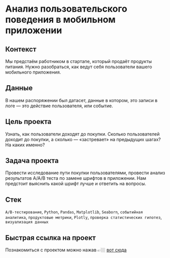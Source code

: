 # Анализ пользовательского поведения в мобильном приложении
## Контекст
Мы предстаём работником в стартапе, который продаёт продукты питания. Нужно разобраться, как ведут себя пользователи вашего мобильного приложения.
## Данные
В нашем распоряжении был датасет, данные в котором, это записи в логе — это действие пользователя, или событие.
## Цель проекта
Узнать, как пользователи доходят до покупки. Сколько пользователей доходит до покупки, а сколько — «застревает» на предыдущих шагах? На каких именно?
## Задача проекта
Провести исследование пути покупки пользователями, провести анализ результатов А/А/В теста по замене шрифтов в приложении. Нам предстоит выяснить какой шрифт лучше и ответить на вопросы.
## Стек
`A/B-тестирование`, `Python`, `Pandas`, `Matplotlib`, `Seaborn`, `событийная аналитика`, `продуктовые метрики`, `Plotly`, `проверка статистических гипотез`, `визуализация данных` 
## Быстрая ссылка на проект
Познакомиться с проектом можно нажав 👉🏼 [вот сюда](https://github.com/kovalev-vladimir-da/practicum_da/blob/main/app_user_behavior_ab/app_user_behavior_ab.ipynb)
